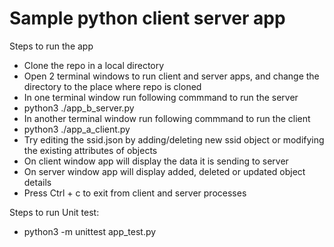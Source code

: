 # Sample python client server app

Steps to run the app 
- Clone the repo in a local directory 
- Open 2 terminal windows to run client and server apps, and change the directory to the place where repo is cloned
- In one terminal window run following commmand to run the server
- python3 ./app_b_server.py
- In another terminal window run following commmand to run the client
- python3 ./app_a_client.py
- Try editing the ssid.json by adding/deleting new ssid object or modifying the existing attributes of objects 
- On client window app will display the data it is sending to server
- On server window app will display added, deleted or updated object details
- Press Ctrl + c to exit from client and server processes

Steps to run Unit test:
- python3 -m unittest app_test.py
